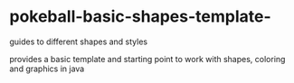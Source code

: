 # pokeball-basic-shapes-template-
guides to different shapes and styles 

provides a basic template and starting point to work with shapes, coloring and graphics in java 
